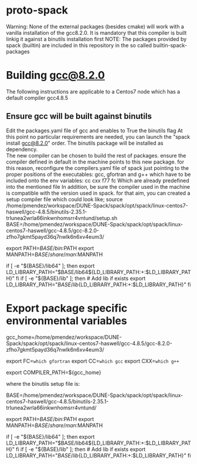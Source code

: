 # proto-spack
Warning: None of the external packages (besides cmake) will work with a vanilla installation of the gcc8.2.0. It is mandatory that this compiler is built linkig it against a binutils installation first
NOTE: The packages provided by spack (builtin) are included in this repository in the so called builtin-spack-packages

# Building gcc@8.2.0
The following instructions are applicable to a Centos7 node which has a default compiler gcc4.8.5
## Ensure gcc will be built against binutils
Edit the packages.yaml file of gcc and enables to True the binutils flag
At this point no particular requirements are needed, you can launch the "spack install gcc@8.2.0" order. The binutils package will be installed as dependency.  
The new compiler can be chosen to build the rest of packages. ensure the compiler defined in default in the machine points to this new package. for this reason, reconfigure the compilers.yaml file of spack just pointing to the proper positions of the executables: gcc, gfortran and g++ which have to be included onto the env variables:
cc
cxx
f77
fc
Which are already predefined into the mentioned file
In addition, be sure the compiler used in the machine is compatible with the version used in spack. for that aim, you can created a setup compiler file which could look like;
source  /home/pmendez/workspace/DUNE-Spack/spack/opt/spack/linux-centos7-haswell/gcc-4.8.5/binutils-2.35.1-trlunea2wrla66inkwnhomsrr4vntund/setup.sh
BASE=/home/pmendez/workspace/DUNE-Spack/spack/opt/spack/linux-centos7-haswell/gcc-4.8.5/gcc-8.2.0-zfho7gkmt5payd36q7nwlk6n6xv4eum3/

export PATH=$BASE/bin:$PATH
export MANPATH=$BASE/share/man:$MANPATH

if [ -e "${BASE}/lib64" ]; then
    export LD_LIBRARY_PATH="$BASE/lib64${LD_LIBRARY_PATH:+:$LD_LIBRARY_PATH}"
fi
if [ -e "${BASE}/lib" ]; then
    # Add lib if exists
    export LD_LIBRARY_PATH="$BASE/lib${LD_LIBRARY_PATH:+:$LD_LIBRARY_PATH}"
fi

# Export package specific environmental variables

gcc_home=/home/pmendez/workspace/DUNE-Spack/spack/opt/spack/linux-centos7-haswell/gcc-4.8.5/gcc-8.2.0-zfho7gkmt5payd36q7nwlk6n6xv4eum3/

export FC=`which gfortran`
export CC=`which gcc`
export CXX=`which g++`

export COMPILER_PATH=${gcc_home}

where the binutils setup file is:

BASE=/home/pmendez/workspace/DUNE-Spack/spack/opt/spack/linux-centos7-haswell/gcc-4.8.5/binutils-2.35.1-trlunea2wrla66inkwnhomsrr4vntund/

export PATH=$BASE/bin:$PATH
export MANPATH=$BASE/share/man:$MANPATH

if [ -e "${BASE}/lib64" ]; then
    export LD_LIBRARY_PATH="$BASE/lib64${LD_LIBRARY_PATH:+:$LD_LIBRARY_PATH}"
fi
if [ -e "${BASE}/lib" ]; then
    # Add lib if exists
    export LD_LIBRARY_PATH="$BASE/lib${LD_LIBRARY_PATH:+:$LD_LIBRARY_PATH}"
fi

